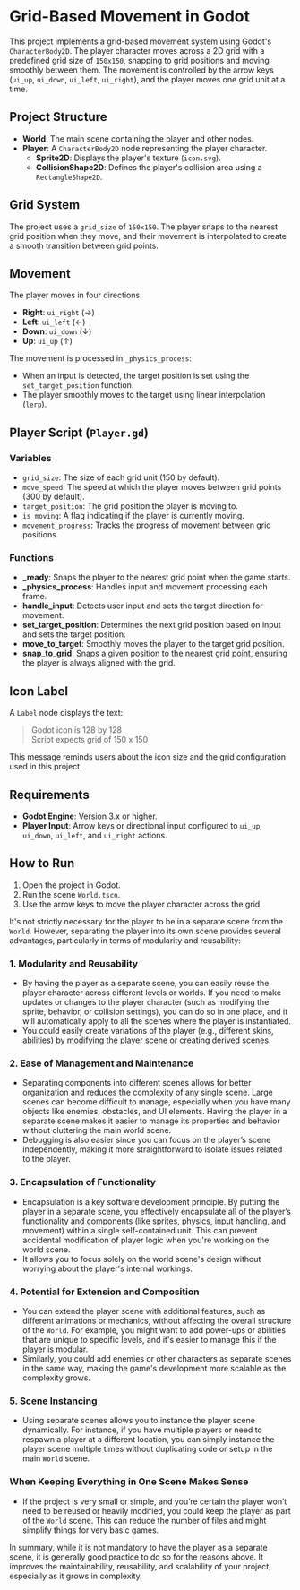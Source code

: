 # Grid-Based Movement in Godot

This project implements a grid-based movement system using Godot's `CharacterBody2D`. The player character moves across a 2D grid with a predefined grid size of `150x150`, snapping to grid positions and moving smoothly between them. The movement is controlled by the arrow keys (`ui_up`, `ui_down`, `ui_left`, `ui_right`), and the player moves one grid unit at a time.

## Project Structure

- **World**: The main scene containing the player and other nodes.
- **Player**: A `CharacterBody2D` node representing the player character.
  - **Sprite2D**: Displays the player's texture (`icon.svg`).
  - **CollisionShape2D**: Defines the player's collision area using a `RectangleShape2D`.

## Grid System

The project uses a `grid_size` of `150x150`. The player snaps to the nearest grid position when they move, and their movement is interpolated to create a smooth transition between grid points.

## Movement

The player moves in four directions:
- **Right**: `ui_right` (→)
- **Left**: `ui_left` (←)
- **Down**: `ui_down` (↓)
- **Up**: `ui_up` (↑)

The movement is processed in `_physics_process`:
- When an input is detected, the target position is set using the `set_target_position` function.
- The player smoothly moves to the target using linear interpolation (`lerp`).

## Player Script (`Player.gd`)

### Variables

- `grid_size`: The size of each grid unit (150 by default).
- `move_speed`: The speed at which the player moves between grid points (300 by default).
- `target_position`: The grid position the player is moving to.
- `is_moving`: A flag indicating if the player is currently moving.
- `movement_progress`: Tracks the progress of movement between grid positions.

### Functions

- **_ready**: Snaps the player to the nearest grid point when the game starts.
- **_physics_process**: Handles input and movement processing each frame.
- **handle_input**: Detects user input and sets the target direction for movement.
- **set_target_position**: Determines the next grid position based on input and sets the target position.
- **move_to_target**: Smoothly moves the player to the target grid position.
- **snap_to_grid**: Snaps a given position to the nearest grid point, ensuring the player is always aligned with the grid.

## Icon Label

A `Label` node displays the text:  
> Godot icon is 128 by 128  
> Script expects grid of 150 x 150

This message reminds users about the icon size and the grid configuration used in this project.

## Requirements

- **Godot Engine**: Version 3.x or higher.
- **Player Input**: Arrow keys or directional input configured to `ui_up`, `ui_down`, `ui_left`, and `ui_right` actions.

## How to Run

1. Open the project in Godot.
2. Run the scene `World.tscn`.
3. Use the arrow keys to move the player character across the grid.






It's not strictly necessary for the player to be in a separate scene from the `World`. However, separating the player into its own scene provides several advantages, particularly in terms of modularity and reusability:

### 1. **Modularity and Reusability**
   - By having the player as a separate scene, you can easily reuse the player character across different levels or worlds. If you need to make updates or changes to the player character (such as modifying the sprite, behavior, or collision settings), you can do so in one place, and it will automatically apply to all the scenes where the player is instantiated.
   - You could easily create variations of the player (e.g., different skins, abilities) by modifying the player scene or creating derived scenes.

### 2. **Ease of Management and Maintenance**
   - Separating components into different scenes allows for better organization and reduces the complexity of any single scene. Large scenes can become difficult to manage, especially when you have many objects like enemies, obstacles, and UI elements. Having the player in a separate scene makes it easier to manage its properties and behavior without cluttering the main world scene.
   - Debugging is also easier since you can focus on the player’s scene independently, making it more straightforward to isolate issues related to the player.

### 3. **Encapsulation of Functionality**
   - Encapsulation is a key software development principle. By putting the player in a separate scene, you effectively encapsulate all of the player’s functionality and components (like sprites, physics, input handling, and movement) within a single self-contained unit. This can prevent accidental modification of player logic when you're working on the world scene.
   - It allows you to focus solely on the world scene's design without worrying about the player's internal workings.

### 4. **Potential for Extension and Composition**
   - You can extend the player scene with additional features, such as different animations or mechanics, without affecting the overall structure of the `World`. For example, you might want to add power-ups or abilities that are unique to specific levels, and it's easier to manage this if the player is modular.
   - Similarly, you could add enemies or other characters as separate scenes in the same way, making the game's development more scalable as the complexity grows.

### 5. **Scene Instancing**
   - Using separate scenes allows you to instance the player scene dynamically. For instance, if you have multiple players or need to respawn a player at a different location, you can simply instance the player scene multiple times without duplicating code or setup in the main `World` scene.
  
### When Keeping Everything in One Scene Makes Sense
   - If the project is very small or simple, and you’re certain the player won’t need to be reused or heavily modified, you could keep the player as part of the `World` scene. This can reduce the number of files and might simplify things for very basic games.

In summary, while it is not mandatory to have the player as a separate scene, it is generally good practice to do so for the reasons above. It improves the maintainability, reusability, and scalability of your project, especially as it grows in complexity.


